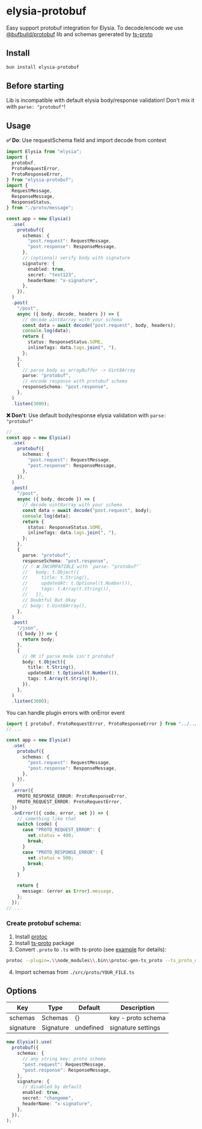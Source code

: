 # elysia-protobuf

Easy support protobuf integration for Elysia. To decode/encode we use [@bufbuild/protobuf](https://github.com/bufbuild/protobuf-es) lib and schemas generated by [ts-proto](https://github.com/stephenh/ts-proto)

## Install

```bash
bun install elysia-protobuf
```

## Before starting

Lib is incompatible with default elysia body/response validation! Don't mix it with `parse: "protobuf"`!

## Usage

**✅ Do**: Use requestSchema field and import decode from context

```ts
import Elysia from "elysia";
import {
  protobuf,
  ProtoRequestError,
  ProtoResponseError,
} from "elysia-protobuf";
import {
  RequestMessage,
  ResponseMessage,
  ResponseStatus,
} from "./proto/message";

const app = new Elysia()
  .use(
    protobuf({
      schemas: {
        "post.request": RequestMessage,
        "post.response": ResponseMessage,
      },
      // (optional) verify body with signature
      signature: {
        enabled: true,
        secret: "test123",
        headerName: "x-signature",
      },
    }),
  )
  .post(
    "/post",
    async ({ body, decode, headers }) => {
      // decode uint8array with your schema
      const data = await decode("post.request", body, headers);
      console.log(data);
      return {
        status: ResponseStatus.SOME,
        inlineTags: data.tags.join(", "),
      };
    },
    {
      // parse body as arrayBuffer -> Uint8Array
      parse: "protobuf",
      // encode response with protobuf schema
      responseSchema: "post.response",
    },
  )
  .listen(3000);
```

**❌ Don't**: Use default body/response elysia validation with `parse: "protobuf"`

```ts
// ...
const app = new Elysia()
  .use(
    protobuf({
      schemas: {
        "post.request": RequestMessage,
        "post.response": ResponseMessage,
      },
    }),
  )
  .post(
    "/post",
    async ({ body, decode }) => {
      // decode uint8array with your schema
      const data = await decode("post.request", body);
      console.log(data);
      return {
        status: ResponseStatus.SOME,
        inlineTags: data.tags.join(", "),
      };
    },
    {
      parse: "protobuf",
      responseSchema: "post.response",
      // ! ❌ INCOMPATIBLE with `parse: "protobuf"`
      //   body: t.Object({
      //     title: t.String(),
      //     updatedAt: t.Optional(t.Number()),
      //     tags: t.Array(t.String()),
      //   }),
      // Doubtful But Okay
      // body: t.Uint8Array(),
    },
  )
  .post(
    "/json",
    ({ body }) => {
      return body;
    },
    {
      // OK if parse mode isn't protobuf
      body: t.Object({
        title: t.String(),
        updatedAt: t.Optional(t.Number()),
        tags: t.Array(t.String()),
      }),
    },
  )
  .listen(3000);
```

You can handle plugin errors with onError event

```ts
import { protobuf, ProtoRequestError, ProtoResponseError } from "../../src";
// ...

const app = new Elysia()
  .use(
    protobuf({
      schemas: {
        "post.request": RequestMessage,
        "post.response": ResponseMessage,
      },
    }),
  )
  .error({
    PROTO_RESPONSE_ERROR: ProtoResponseError,
    PROTO_REQUEST_ERROR: ProtoRequestError,
  })
  .onError(({ code, error, set }) => {
    // something like that
    switch (code) {
      case "PROTO_REQUEST_ERROR": {
        set.status = 400;
        break;
      }
      case "PROTO_RESPONSE_ERROR": {
        set.status = 500;
        break;
      }
    }

    return {
      message: (error as Error).message,
    };
  });
// ...
```

### Create protobuf schema:

1. Install [protoc](https://github.com/protocolbuffers/protobuf/releases)
2. Install [ts-proto](https://github.com/stephenh/ts-proto) package
3. Convert `.proto` to `.ts` with ts-proto (see [example](./example/) for details):

```bash
protoc --plugin=.\\node_modules\\.bin\\protoc-gen-ts_proto --ts_proto_opt=esModuleInterop=true --ts_proto_opt=importSuffix=.js --ts_proto_out=./src ./proto/*.proto
```

4. Import schemas from `./src/proto/YOUR_FILE.ts`

## Options

| Key       | Type      | Default   | Description        |
| --------- | --------- | --------- | ------------------ |
| schemas   | Schemas   | {}        | key - proto schema |
| signature | Signature | undefined | signature settings |

```ts
new Elysia().use(
  protobuf({
    schemas: {
      // any string key: proto schema
      "post.request": RequestMessage,
      "post.response": ResponseMessage,
    },
    signature: {
      // disabled by default
      enabled: true,
      secret: "changeme",
      headerName: "x-signature",
    },
  }),
);
```
